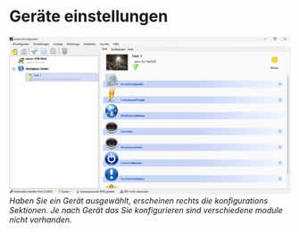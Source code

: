 # Geräte einstellungen
![Geräte Einstellungen](geraete-einstellungen.png)  
*Haben Sie ein Gerät ausgewählt, erscheinen rechts die konfigurations Sektionen. Je nach Gerät das Sie konfigurieren sind verschiedene module nicht vorhanden.*  
